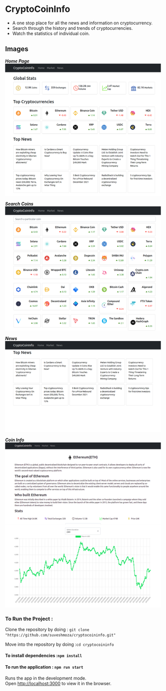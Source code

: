 # CryptoCoinInfo

- A one stop place for all the news and information on cryptocurrency.
- Search through the history and trends of cryptocurrencies.
- Watch the statistics of individual coin.

## Images

**_Home Page_**
![home](https://github.com/suveshmoza/cryptocoininfo/blob/main/images/Homepage.png)

**_Search Coins_**
![search](https://github.com/suveshmoza/cryptocoininfo/blob/main/images/Coins.png)

**_News_**
![news](https://github.com/suveshmoza/cryptocoininfo/blob/main/images/News.png)

**_Coin Info_**
![info](https://github.com/suveshmoza/cryptocoininfo/blob/main/images/CoinInfo.png)
![chart](https://github.com/suveshmoza/cryptocoininfo/blob/main/images/CoinChart.png)

### To Run the Project :

Clone the repository by doing : `git clone "https://github.com/suveshmoza/cryptocoininfo.git"`

Move into the repository by doing :`cd cryptocoininfo`

#### To install dependencies :`npm install`

#### To run the application : `npm run start`

Runs the app in the development mode.<br />
Open [http://localhost:3000](http://localhost:3000) to view it in the browser.
<br/>
